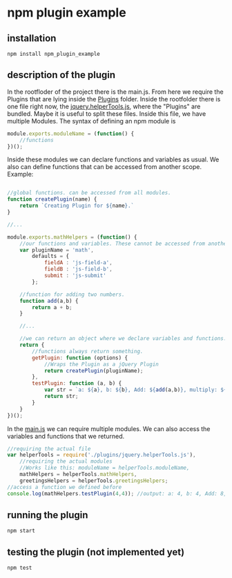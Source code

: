 # npm plugin example
## installation
`npm install npm_plugin_example` 
## description of the plugin
In the rootfloder of the project there is the main.js. From here we require the Plugins that are lying inside the [Plugins](./plugins) folder. Inside the rootfolder there is one file right now, the [jquery.helperTools.js](./plugins/jquery.helperTools.js), where the "Plugins" are bundled. Maybe it is useful to split these files. Inside this file, we have multiple Modules. The syntax of defining an npm module is
```javascript
module.exports.moduleName = (function() {
	//functions
})();
```
Inside these modules we can declare functions and variables as usual. We also can define functions that can be accessed from another scope. Example:
```javascript

//global functions. can be accessed from all modules.
function createPlugin(name) {
	return `Creating Plugin for ${name}.`
}

//...

module.exports.mathHelpers = (function() {
	//our functions and variables. These cannot be accessed from another scope
	var pluginName = 'math',
		defaults = {
			fieldA : 'js-field-a',
			fieldB : 'js-field-b',
			submit : 'js-submit'
		};

	//function for adding two numbers.
	function add(a,b) {
		return a + b;
	}

	//...

	//we can return an object where we declare variables and functions. those functions can be accessed from another scope.
	return {
		//functions always return something.
		getPlugin: function (options) {
			//Wraps the Plugin as a jQuery Plugin
			return createPlugin(pluginName);
		},
		testPlugin: function (a, b) {
			var str = `a: ${a}, b: ${b}, Add: ${add(a,b)}, multiply: ${multiply(a,b)}, sqrt1: ${sqrt(a)}, sqrt2: ${sqrt(b)}`;
			return str;
		}
	}
})();
```
In the [main.js](./main.js) we can require multiple modules. We can also access the variables and functions that we returned.
```javascript
//requiring the actual file
var helperTools = require('./plugins/jquery.helperTools.js'),
	//requiring the actual modules
	//Works like this: moduleName = helperTools.moduleName,
	mathHelpers = helperTools.mathHelpers,
	greetingsHelpers = helperTools.greetingsHelpers;
//access a function we defined before
console.log(mathHelpers.testPlugin(4,4)); //output: a: 4, b: 4, Add: 8, multiply: 16, sqrt1: 2, sqrt2: 2
```
## running the plugin
`npm start`
## testing the plugin (not implemented yet)
`npm test`

